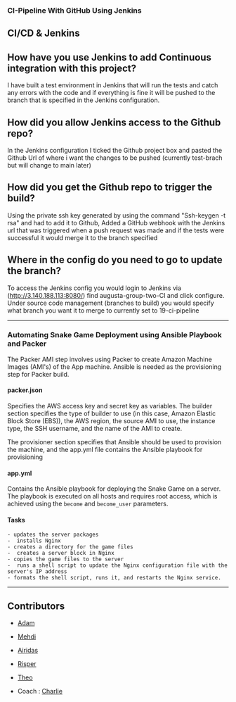 ### CI-Pipeline With GitHub Using Jenkins

## CI/CD & Jenkins

## How have you use Jenkins to add Continuous integration with this project?

I have built a test environment in Jenkins that will run the tests and catch any errors with the code and if everything is fine it will be pushed to
the branch that is specified in the Jenkins configuration.

## How did you allow Jenkins access to the Github repo?

In the Jenkins configuration I ticked the Github project box and pasted the Github Url of where i want the changes to be pushed (currently test-brach but will change to main later)

## How did you get the Github repo to trigger the build?

Using the private ssh key generated by using the command "Ssh-keygen -t rsa" and had to add it to Github,
Added a GitHub webhook with the Jenkins url that was triggered when a push request was made and if the tests were successful it would merge it to the branch specified

## Where in the config do you need to go to update the branch?

To access the Jenkins config you would login to Jenkins via (http://3.140.188.113:8080/) find augusta-group-two-CI and click configure. Under source code management (branches to build) you would specify what branch you want it to merge to currently set to 19-ci-pipeline

---

### Automating Snake Game Deployment using Ansible Playbook and Packer

The Packer AMI step involves using Packer to create Amazon Machine Images (AMI's) of the App machine. Ansible is needed as the provisioning step for Packer build.

#### packer.json

Specifies the AWS access key and secret key as variables. The builder section specifies the type of builder to use (in this case, Amazon Elastic Block Store (EBS)), the AWS region, the source AMI to use, the instance type, the SSH username, and the name of the AMI to create.

The provisioner section specifies that Ansible should be used to provision the machine, and the app.yml file contains the Ansible playbook for provisioning

#### app.yml

Contains the Ansible playbook for deploying the Snake Game on a server. The playbook is executed on all hosts and requires root access, which is achieved using the `become` and `become_user` parameters.

#### Tasks

    - updates the server packages
    -  installs Nginx
    - creates a directory for the game files
    -  creates a server block in Nginx
    - copies the game files to the server
    -  runs a shell script to update the Nginx configuration file with the server's IP address
    - formats the shell script, runs it, and restarts the Nginx service.

---

## Contributors

- [Adam](https://github.com/adampaulsackfield)
- [Mehdi](https://github.com/LemonRiz)
- [Airidas](https://github.com/Adaz99)
- [Risper](https://github.com/djava387)
- [Theo]()

- Coach : [Charlie](https://github.com/Charlie-robin)
